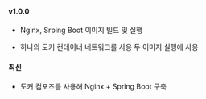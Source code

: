 #### v1.0.0

* Nginx, Srping Boot 이미지 빌드 및 실행

* 하나의 도커 컨테이너 네트워크를 사용 두 이미지 실행에 사용


#### 최신

* 도커 컴포즈를 사용해 Nginx + Spring Boot 구축
